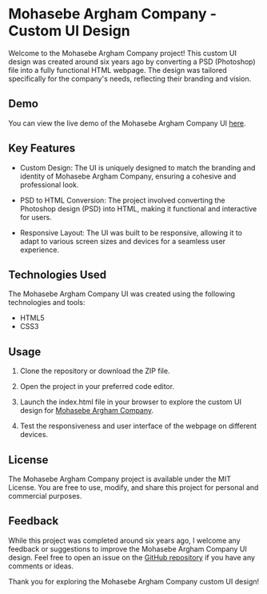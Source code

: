 # Mohasebe Argham Company - Custom UI Design

Welcome to the Mohasebe Argham Company project! This custom UI design was created around six years ago by converting a PSD (Photoshop) file into a fully functional HTML webpage. The design was tailored specifically for the company's needs, reflecting their branding and vision.

## Demo
You can view the live demo of the Mohasebe Argham Company UI [here](https://aaramiss.github.io/mohasebe-arghaam/).

## Key Features
- Custom Design: The UI is uniquely designed to match the branding and identity of Mohasebe Argham Company, ensuring a cohesive and professional look.

- PSD to HTML Conversion: The project involved converting the Photoshop design (PSD) into HTML, making it functional and interactive for users.

- Responsive Layout: The UI was built to be responsive, allowing it to adapt to various screen sizes and devices for a seamless user experience.

## Technologies Used
The Mohasebe Argham Company UI was created using the following technologies and tools:

- HTML5
- CSS3

## Usage
1. Clone the repository or download the ZIP file.

1. Open the project in your preferred code editor.

1. Launch the index.html file in your browser to explore the custom UI design for [Mohasebe Argham Company](https://aaramiss.github.io/mohasebe-arghaam/).

1. Test the responsiveness and user interface of the webpage on different devices.

## License
The Mohasebe Argham Company project is available under the MIT License. You are free to use, modify, and share this project for personal and commercial purposes.

## Feedback
While this project was completed around six years ago, I welcome any feedback or suggestions to improve the Mohasebe Argham Company UI design. Feel free to open an issue on the [GitHub repository](https://github.com/aaramiss/mohasebe-arghaam/issues) if you have any comments or ideas.

Thank you for exploring the Mohasebe Argham Company custom UI design!
